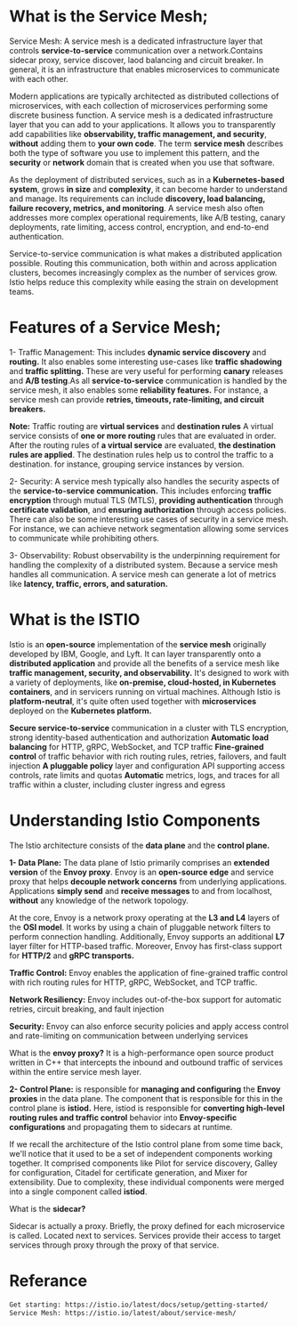 # What is the Service Mesh;

Service Mesh: A service mesh is a dedicated infrastructure layer that controls **service-to-service** communication over a network.Contains sidecar proxy, service discover, laod balancing and circuit breaker. In general, it is an infrastructure that enables microservices to communicate with each other.

Modern applications are typically architected as distributed collections of microservices, with each collection of microservices performing some discrete business function. A service mesh is a dedicated infrastructure layer that you can add to your applications. It allows you to transparently add capabilities like **observability, traffic management, and security**, **without** adding them to **your own code**. The term **service mesh** describes both the type of software you use to implement this pattern, and the **security** or **network** domain that is created when you use that software.

As the deployment of distributed services, such as in a **Kubernetes-based system**, grows **in size** and **complexity**, it can become harder to understand and manage. Its requirements can include **discovery, load balancing, failure recovery, metrics, and monitoring**. A service mesh also often addresses more complex operational requirements, like A/B testing, canary deployments, rate limiting, access control, encryption, and end-to-end authentication.

Service-to-service communication is what makes a distributed application possible. Routing this communication, both within and across application clusters, becomes increasingly complex as the number of services grow. Istio helps reduce this complexity while easing the strain on development teams.


# Features of a Service Mesh;

1- Traffic Management: This includes **dynamic service discovery** and **routing.** It also enables some interesting use-cases like **traffic shadowing** and **traffic splitting.** These are very useful for performing **canary** releases and **A/B testing**.As all **service-to-service** communication is handled by the service mesh, it also enables some **reliability features.** For instance, a service mesh can provide **retries, timeouts, rate-limiting, and circuit breakers.**

**Note:** Traffic routing are **virtual services** and **destination rules**
A virtual service consists of **one or more routing** rules that are evaluated in order. After the routing rules of **a virtual service** are evaluated, **the destination rules are applied**. The destination rules help us to control the traffic to a destination. for instance, grouping service instances by version.

2- Security: A service mesh typically also handles the security aspects of the **service-to-service communication.** This includes enforcing **traffic encryption** through mutual TLS (MTLS), **providing authentication** through **certificate validation**, and **ensuring authorization** through access policies. There can also be some interesting use cases of security in a service mesh. For instance, we can achieve network segmentation allowing some services to communicate while prohibiting others.

3- Observability: Robust observability is the underpinning requirement for handling the complexity of a distributed system. Because a service mesh handles all communication. A service mesh can generate a lot of metrics like **latency, traffic, errors, and saturation.** 


# What is the ISTIO

Istio is an **open-source** implementation of the **service mesh** originally developed by IBM, Google, and Lyft. It can layer transparently onto a **distributed application** and provide all the benefits of a service mesh like **traffic management, security, and observability.**
It's designed to work with a variety of deployments, like **on-premise, cloud-hosted, in Kubernetes containers**, and in servicers running on virtual machines. Although Istio is **platform-neutral**, it's quite often used together with **microservices** deployed on the **Kubernetes platform.**

**Secure service-to-service** communication in a cluster with TLS encryption, strong identity-based authentication and authorization
**Automatic load balancing** for HTTP, gRPC, WebSocket, and TCP traffic
**Fine-grained control** of traffic behavior with rich routing rules, retries, failovers, and fault injection
**A pluggable policy** layer and configuration API supporting access controls, rate limits and quotas
**Automatic** metrics, logs, and traces for all traffic within a cluster, including cluster ingress and egress


# Understanding Istio Components

The Istio architecture consists of the **data plane** and the **control plane.**

**1- Data Plane:** The data plane of Istio primarily comprises an **extended version** of the **Envoy proxy**. Envoy is an **open-source edge** and service proxy that helps **decouple network concerns** from underlying applications. Applications **simply send** and **receive messages** to and from localhost, **without** any knowledge of the network topology.

At the core, Envoy is a network proxy operating at the **L3 and L4** layers of the **OSI model**. It works by using a chain of pluggable network filters to perform connection handling. Additionally, Envoy supports an additional **L7** layer filter for HTTP-based traffic. Moreover, Envoy has first-class support for **HTTP/2** and **gRPC transports.**

**Traffic Control:** Envoy enables the application of fine-grained traffic control with rich routing rules for HTTP, gRPC, WebSocket, and TCP traffic.

**Network Resiliency:** Envoy includes out-of-the-box support for automatic retries, circuit breaking, and fault injection

**Security:** Envoy can also enforce security policies and apply access control and rate-limiting on communication between underlying services

What is the **envoy proxy?**
It is a high-performance open source product written in C++ that intercepts the inbound and outbound traffic of services within the entire service mesh layer.


**2- Control Plane:** is responsible for **managing and configuring** the **Envoy proxies** in the data plane. The component that is responsible for this in the control plane is **istiod.** Here, istiod is responsible for **converting high-level routing rules and traffic control** behavior into **Envoy-specific configurations** and propagating them to sidecars at runtime.

If we recall the architecture of the Istio control plane from some time back, we'll notice that it used to be a set of independent components working together. It comprised components like Pilot for service discovery, Galley for configuration, Citadel for certificate generation, and Mixer for extensibility. Due to complexity, these individual components were merged into a single component called **istiod**.

What is the **sidecar?**

Sidecar is actually a proxy. Briefly, the proxy defined for each microservice is called. Located next to services. Services provide their access to target services through proxy through the proxy of that service.





 # Referance
 ``` bash
Get starting: https://istio.io/latest/docs/setup/getting-started/
Service Mesh: https://istio.io/latest/about/service-mesh/


 ```